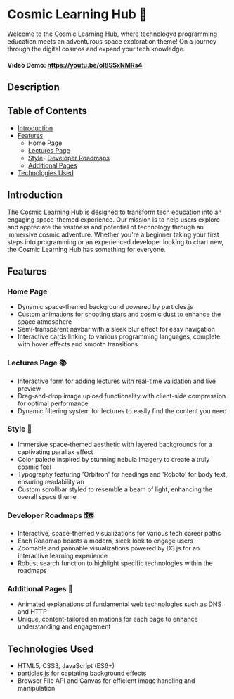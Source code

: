 # Cosmic Learning Hub 🌌

Welcome to the Cosmic Learning Hub, where technologyd programming education meets an adventurous space exploration theme! On a journey through the digital cosmos and expand your tech knowledge.

#### Video Demo:  <https://youtu.be/oI8SSxNMRs4>
## Description
## Table of Contents
- [Introduction](#introduction)
- [Features](#features)
  - Home Page
  - [Lectures Page](#lectures-page)
  - [Style](#style)- [Developer Roadmaps](#developer-roadmaps)
  - [Additional Pages](#additional-pages)
- [Technologies Used](#technologies-used)

## Introduction

The Cosmic Learning Hub is designed to transform tech education into an engaging space-themed experience. Our mission is to help users explore and appreciate the vastness and potential of technology through an immersive cosmic adventure. Whether you're a beginner taking your first steps into programming or an experienced developer looking to chart new, the Cosmic Learning Hub has something for everyone.

## Features

### Home Page 
- Dynamic space-themed background powered by particles.js
- Custom animations for shooting stars and cosmic dust to enhance the space atmosphere
- Semi-transparent navbar with a sleek blur effect for easy navigation
- Interactive cards linking to various programming languages, complete with hover effects and smooth transitions

### Lectures Page 📚
- Interactive form for adding lectures with real-time validation and live preview
- Drag-and-drop image upload functionality with client-side compression for optimal performance
- Dynamic filtering system for lectures to easily find the content you need

### Style 🎨
- Immersive space-themed aesthetic with layered backgrounds for a captivating parallax effect
- Color palette inspired by stunning nebula imagery to create a truly cosmic feel
- Typography featuring 'Orbitron' for headings and 'Roboto' for body text, ensuring readability an
- Custom scrollbar styled to resemble a beam of light, enhancing the overall space theme

### Developer Roadmaps 🗺️
- Interactive, space-themed visualizations for various tech career paths
- Each Roadmap boasts a modern, sleek look to engage users
- Zoomable and pannable visualizations powered by D3.js for an interactive learning experience
- Robust search function to highlight specific technologies within the roadmaps

### Additional Pages 🌠
- Animated explanations of fundamental web technologies such as DNS and HTTP
- Unique, content-tailored animations for each page to enhance understanding and engagement

## Technologies Used

- HTML5, CSS3, JavaScript (ES6+)
- [particles.js](https://vincentgarreau.com/particles.js/) for captating background effects
- Browser File API and Canvas for efficient image handling and manipulation
